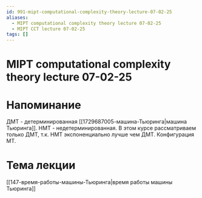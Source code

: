```yaml
---
id: 991-mipt-computational-complexity-theory-lecture-07-02-25
aliases:
  - MIPT computational complexity theory lecture 07-02-25
  - MIPT CCT lecture 07-02-25
tags: []
---
```


# MIPT computational complexity theory lecture 07-02-25
# Напоминание
ДМТ - детерминированная [[1729687005-машина-Тьюринга|машина Тьюринга]].
НМТ - недетерминированная.
В этом курсе рассматриваем только ДМТ, т.к. НМТ экспоненциально лучше чем ДМТ.
Конфигурация МТ.
# Тема лекции
[[147-время-работы-машины-Тьюринга|время работы машины Тьюринга]]

